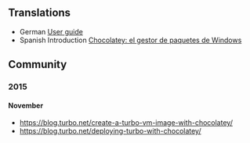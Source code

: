 
## Translations

 - German [User guide](https://github.com/thigg/chocolateypackages/tree/master/doku-german)
 - Spanish Introduction [Chocolatey: el gestor de paquetes de Windows](https://www.youtube.com/watch?t=82&v=TVBH847RntM)




## Community

### 2015

#### November
* https://blog.turbo.net/create-a-turbo-vm-image-with-chocolatey/
* https://blog.turbo.net/deploying-turbo-with-chocolatey/